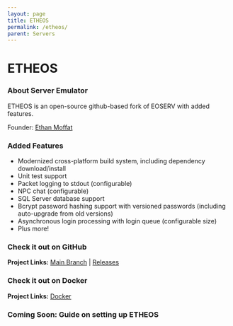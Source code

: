 ```yaml
---
layout: page
title: ETHEOS
permalink: /etheos/
parent: Servers
---
```


# ETHEOS

### About Server Emulator

ETHEOS is an open-source github-based fork of EOSERV with added features.

Founder: [Ethan Moffat](https://github.com/ethanmoffat)

### Added Features

- Modernized cross-platform build system, including dependency download/install
- Unit test support
- Packet logging to stdout (configurable)
- NPC chat (configurable)
- SQL Server database support
- Bcrypt password hashing support with versioned passwords (including auto-upgrade from old versions)
- Asynchronous login processing with login queue (configurable size)
- Plus more!

### Check it out on GitHub

**Project Links:** [Main Branch](https://github.com/ethanmoffat/etheos) | [Releases](https://github.com/ethanmoffat/etheos/tags)

### Check it out on Docker

**Project Links:** [Docker](https://hub.docker.com/r/darthchungis/etheos)

### Coming Soon: Guide on setting up ETHEOS